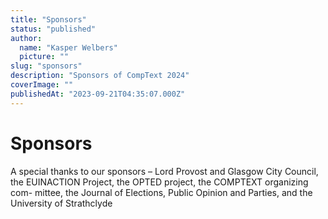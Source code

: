 ```yaml
---
title: "Sponsors"
status: "published"
author:
  name: "Kasper Welbers"
  picture: ""
slug: "sponsors"
description: "Sponsors of CompText 2024"
coverImage: ""
publishedAt: "2023-09-21T04:35:07.000Z"
---
```


# Sponsors

A special thanks to our sponsors – Lord Provost and Glasgow City Council, the
EUINACTION Project, the OPTED project, the COMPTEXT organizing com-
mittee, the Journal of Elections, Public Opinion and Parties, and the University
of Strathclyde
